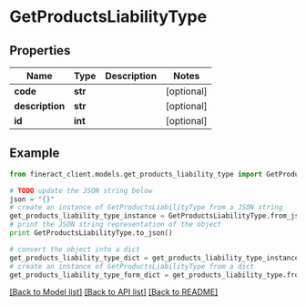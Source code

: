 # GetProductsLiabilityType


## Properties

Name | Type | Description | Notes
------------ | ------------- | ------------- | -------------
**code** | **str** |  | [optional] 
**description** | **str** |  | [optional] 
**id** | **int** |  | [optional] 

## Example

```python
from fineract_client.models.get_products_liability_type import GetProductsLiabilityType

# TODO update the JSON string below
json = "{}"
# create an instance of GetProductsLiabilityType from a JSON string
get_products_liability_type_instance = GetProductsLiabilityType.from_json(json)
# print the JSON string representation of the object
print GetProductsLiabilityType.to_json()

# convert the object into a dict
get_products_liability_type_dict = get_products_liability_type_instance.to_dict()
# create an instance of GetProductsLiabilityType from a dict
get_products_liability_type_form_dict = get_products_liability_type.from_dict(get_products_liability_type_dict)
```
[[Back to Model list]](../README.md#documentation-for-models) [[Back to API list]](../README.md#documentation-for-api-endpoints) [[Back to README]](../README.md)


